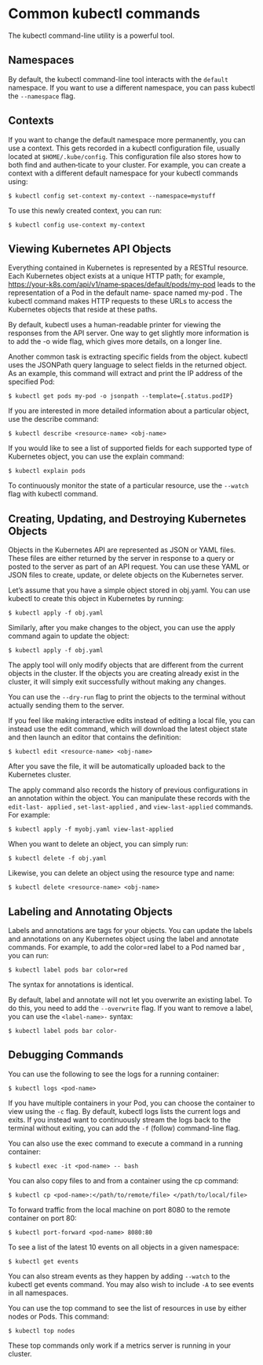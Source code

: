# Common kubectl commands

The kubectl command-line utility is a powerful tool.

## Namespaces

By default, the kubectl command-line tool interacts with the `default` namespace. If you want to use a different namespace, you can pass kubectl the `--namespace` flag.

## Contexts

If you want to change the default namespace more permanently, you can use a context. This gets recorded in a kubectl configuration file, usually located at
`$HOME/.kube/config`. This configuration file also stores how to both find and authen‐ticate to your cluster. For example, you can create a context with a different default
namespace for your kubectl commands using:
```
$ kubectl config set-context my-context --namespace=mystuff
```

To use this newly created context, you can run:
```
$ kubectl config use-context my-context
```

## Viewing Kubernetes API Objects

Everything contained in Kubernetes is represented by a RESTful resource. Each Kubernetes
object exists at a unique HTTP path; for example, https://your-k8s.com/api/v1/name‐spaces/default/pods/my-pod leads to the representation of a Pod in the default name‐
space named my-pod . The kubectl command makes HTTP requests to these URLs to access the Kubernetes objects that reside at these paths.

By default, kubectl uses a human-readable printer for viewing the responses from the API server. One way to get slightly more information is to add the -o wide flag, which gives more details, on a longer line.

Another common task is extracting specific fields from the object. kubectl uses the
JSONPath query language to select fields in the returned object. As an example, this command will extract and print the IP address of the specified Pod:
```
$ kubectl get pods my-pod -o jsonpath --template={.status.podIP}
```

If you are interested in more detailed information about a particular object, use the describe command:
```
$ kubectl describe <resource-name> <obj-name>
```

If you would like to see a list of supported fields for each supported type of Kubernetes object, you can use the explain command:
```
$ kubectl explain pods
```

To continuously monitor the state of a particular resource, use the `--watch` flag with kubectl command.


## Creating, Updating, and Destroying Kubernetes Objects

Objects in the Kubernetes API are represented as JSON or YAML files. These files are either returned by the server in response to a query or posted to the server as part of an API request. You can use these YAML or JSON files to create, update, or delete objects on the Kubernetes server.

Let’s assume that you have a simple object stored in obj.yaml. You can use kubectl to create this object in Kubernetes by running:
```
$ kubectl apply -f obj.yaml
```

Similarly, after you make changes to the object, you can use the apply command again to update the object:
```
$ kubectl apply -f obj.yaml
```

The apply tool will only modify objects that are different from the current objects in the cluster. If the objects you are creating already exist in the cluster, it will simply exit successfully without making any changes.

You can use the `--dry-run` flag to print the objects to the terminal without actually sending them to the server.

If you feel like making interactive edits instead of editing a local file, you can instead use the edit command, which will download
the latest object state and then launch an editor that contains the definition:
```
$ kubectl edit <resource-name> <obj-name>
```
After you save the file, it will be automatically uploaded back to the Kubernetes cluster.

The apply command also records the history of previous configurations in an annotation within the object. You can manipulate these records with the `edit-last-
applied` , `set-last-applied` , and `view-last-applied` commands. For example:
```
$ kubectl apply -f myobj.yaml view-last-applied
```

When you want to delete an object, you can simply run:
```
$ kubectl delete -f obj.yaml
```

Likewise, you can delete an object using the resource type and name:
```
$ kubectl delete <resource-name> <obj-name>
```

## Labeling and Annotating Objects

Labels and annotations are tags for your objects. You can update the labels and annotations on any Kubernetes object using the label and annotate commands. For example, to add the color=red label to a Pod named bar , you can run:
```
$ kubectl label pods bar color=red
```

The syntax for annotations is identical.

By default, label and annotate will not let you overwrite an existing label. To do this, you need to add the `--overwrite` flag.
If you want to remove a label, you can use the `<label-name>-` syntax:
```
$ kubectl label pods bar color-
```

## Debugging Commands

You can use the following to see the logs for a running container:
```
$ kubectl logs <pod-name>
```

If you have multiple containers in your Pod, you can choose the container to view
using the `-c` flag. By default, kubectl logs lists the current logs and exits. If you instead want to
continuously stream the logs back to the terminal without exiting, you can add the `-f`
(follow) command-line flag.

You can also use the exec command to execute a command in a running container:
```
$ kubectl exec -it <pod-name> -- bash
```

You can also copy files to and from a container using the cp command:
```
$ kubectl cp <pod-name>:</path/to/remote/file> </path/to/local/file>
```

To forward traffic from the local machine on port 8080 to the remote container on port 80:
```
$ kubectl port-forward <pod-name> 8080:80
```

To see a list of the latest 10 events on all objects in a given namespace:
```
$ kubectl get events
```
You can also stream events as they happen by adding `--watch` to the kubectl get
events command. You may also wish to include `-A` to see events in all namespaces.

You can use the top command to see the list of resources in use by either nodes or Pods. This
command:
```
$ kubectl top nodes
```
These top commands only work if a metrics server is running in your cluster.
